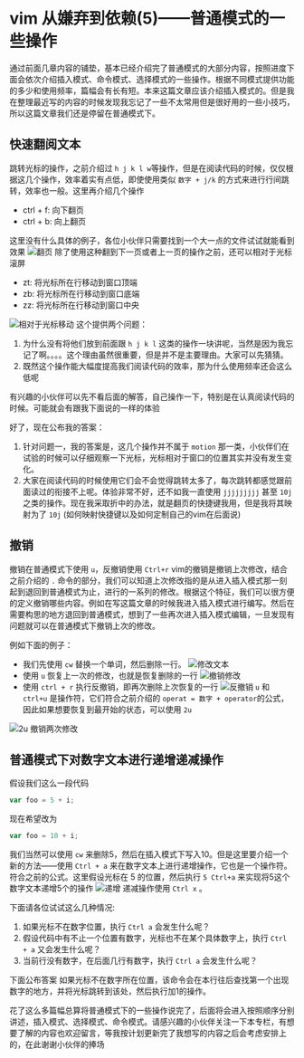 # vim 从嫌弃到依赖(5)——普通模式的一些操作

通过前面几章内容的铺垫，基本已经介绍完了普通模式的大部分内容，按照进度下面会依次介绍插入模式、命令模式、选择模式的一些操作。根据不同模式提供功能的多少和使用频率，篇幅会有长有短。本来这篇文章应该介绍插入模式的。但是我在整理最近写的内容的时候发现我忘记了一些不太常用但是很好用的一些小技巧，所以这篇文章我们还是停留在普通模式下。

## 快速翻阅文本

跳转光标的操作，之前介绍过 `h j k l w`等操作，但是在阅读代码的时候，仅仅根据这几个操作，效率着实有点低，即使使用类似 `数字 + j/k` 的方式来进行行间跳转，效率也一般。这里再介绍几个操作

- ctrl + f: 向下翻页
- ctrl + b: 向上翻页

这里没有什么具体的例子，各位小伙伴只需要找到一个大一点的文件试试就能看到效果
![翻页](https://img-blog.csdnimg.cn/473dca0791f24133b83e02a908424fc3.gif#pic_center)
  除了使用这种翻到下一页或者上一页的操作之前，还可以相对于光标滚屏

- zt: 将光标所在行移动到窗口顶端
- zb: 将光标所在行移动到窗口底端
- zz: 将光标所在行移动到窗口中央

![相对于光标移动](https://img-blog.csdnimg.cn/de579d695c024047adbefe937d033a97.gif#pic_center)
这个提供两个问题：

1. 为什么没有将他们放到前面跟 `h j k l` 这类的操作一块讲呢，当然是因为我忘记了啊。。。。这个理由虽然很重要，但是并不是主要理由。大家可以先猜猜。
2. 既然这个操作能大幅度提高我们阅读代码的效率，那为什么使用频率还会这么低呢

有兴趣的小伙伴可以先不看后面的解答，自己操作一下，特别是在认真阅读代码的时候。可能就会有跟我下面说的一样的体验

好了，现在公布我的答案：

1. 针对问题一，我的答案是，这几个操作并不属于 `motion` 那一类，小伙伴们在试验的时候可以仔细观察一下光标，光标相对于窗口的位置其实并没有发生变化。
2. 大家在阅读代码的时候使用它们会不会觉得跳转太多了，每次跳转都感觉跟前面读过的衔接不上呢。体验非常不好，还不如我一直使用 `jjjjjjjjj` 甚至 `10j` 之类的操作。现在我采取折中的办法，就是翻页的快捷键我用，但是我将其映射为了 `10j` (如何映射快捷键以及如何定制自己的vim在后面说)

## 撤销

撤销在普通模式下使用 `u`，反撤销使用 `Ctrl+r`
vim的撤销是撤销上次修改，结合之前介绍的 `.` 命令的部分，我们可以知道上次修改指的是从进入插入模式那一刻起到退回到普通模式为止，进行的一系列的修改。根据这个特征，我们可以很方便的定义撤销哪些内容。例如在写这篇文章的时候我进入插入模式进行编写。然后在需要构思的地方退回到普通模式，想到了一些再次进入插入模式编辑，一旦发现有问题就可以在普通模式下撤销上次的修改。

例如下面的例子：

- 我们先使用 `cw` 替换一个单词，然后删除一行。
  ![修改文本](https://img-blog.csdnimg.cn/97e518ecc0874008a983942ddfbc75df.gif#pic_center)
- 使用 `u` 恢复上一次的修改，也就是恢复删除的一行
  ![撤销修改](https://img-blog.csdnimg.cn/1883ed265758418a95e543a8dc517892.gif#pic_center)
- 使用 `ctrl + r` 执行反撤销，即再次删除上次恢复的一行
  ![反撤销](https://img-blog.csdnimg.cn/3db2805e9fd642e58e98fa57494f45f2.gif#pic_center)
  `u` 和 `ctrl+u` 是操作符，它们符合之前介绍的 `operat = 数字 + operator`的公式，因此如果想要恢复到最开始的状态，可以使用 `2u`

![2u 撤销两次修改](https://img-blog.csdnimg.cn/04134a9373c0483e87acb61b6efa5298.gif#pic_center)

## 普通模式下对数字文本进行递增递减操作

假设我们这么一段代码

```javascript
var foo = 5 + i;
```

现在希望改为

```javascript
var foo = 10 + i;
```

我们当然可以使用 `cw` 来删除5，然后在插入模式下写入10。但是这里要介绍一个新的方法——使用 `Ctrl + a` 来在数字文本上进行递增操作，它也是一个操作符。符合之前的公式。这里假设光标在 5 的位置，然后执行 `5 Ctrl+a` 来实现将5这个数字文本递增5个的操作
![递增](https://img-blog.csdnimg.cn/e9293aa0d14d4116a1683fccb5329400.gif#pic_center)
递减操作使用 `Ctrl x` 。

下面请各位试试这么几种情况:

1. 如果光标不在数字位置，执行 `Ctrl a` 会发生什么呢？
2. 假设代码中有不止一个位置有数字，光标也不在某个具体数字上，执行 `Ctrl + a` 又会发生什么呢？
3. 当前行没有数字，在后面几行有数字，执行 `Ctrl a` 会发生什么呢？

下面公布答案
如果光标不在数字所在位置，该命令会在本行往后查找第一个出现数字的地方，并将光标跳转到该处，然后执行加1的操作。

花了这么多篇幅总算将普通模式下的一些操作说完了，后面将会进入按照顺序分别讲述，插入模式、选择模式、命令模式。请感兴趣的小伙伴关注一下本专栏，有想要了解的内容也欢迎留言，等我按计划更新完了我想写的内容之后会考虑安排上的，在此谢谢小伙伴的捧场
